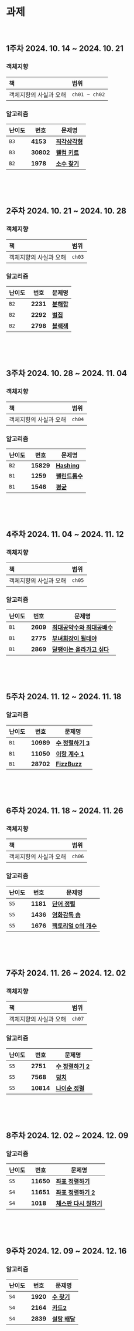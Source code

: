# 과제
</br>

## 1주차 2024. 10. 14 ~ 2024. 10. 21
### 객체지향
| 책 | 범위 |
|:---|:---|
| 객체지향의 사실과 오해   | `ch01 ~ ch02`

### 알고리즘
| 난이도 | 번호 | 문제명 |
|---|---|---|
| `B3`   | **4153** | [**직각삼각형**](https://www.acmicpc.net/problem/4153)
| `B3`   | **30802** | [**웰컴 키트**](https://www.acmicpc.net/problem/30802)
| `B2`   | **1978** | [**소수 찾기**](https://www.acmicpc.net/problem/1978)

<br><br><br>

## 2주차 2024. 10. 21 ~ 2024. 10. 28
### 객체지향
| 책 | 범위 |
|:---|:---|
| 객체지향의 사실과 오해   | `ch03`

### 알고리즘
| 난이도 | 번호 | 문제명 |
|---|---|---|
| `B2`   | **2231** | [**분해합**](https://www.acmicpc.net/problem/2231)
| `B2`   | **2292** | [**벌집**](https://www.acmicpc.net/problem/2292)
| `B2`   | **2798** | [**블랙잭**](https://www.acmicpc.net/problem/2292)

<br><br><br>

## 3주차 2024. 10. 28 ~ 2024. 11. 04
### 객체지향
| 책 | 범위 |
|:---|:---|
| 객체지향의 사실과 오해   | `ch04`

### 알고리즘
| 난이도 | 번호 | 문제명 |
|---|---|---|
| `B2`   | **15829** | [**Hashing**](https://www.acmicpc.net/problem/15829)
| `B1`   | **1259** | [**팰린드롬수**](https://www.acmicpc.net/problem/1259)
| `B1`   | **1546** | [**평균**](https://www.acmicpc.net/problem/1546)

<br><br><br>

## 4주차 2024. 11. 04 ~ 2024. 11. 12
### 객체지향
| 책 | 범위 |
|:---|:---|
| 객체지향의 사실과 오해   | `ch05`

### 알고리즘
| 난이도 | 번호 | 문제명 |
|---|---|---|
| `B1`   | **2609** | [**최대공약수와 최대공배수**](https://www.acmicpc.net/problem/2609)
| `B1`   | **2775** | [**부녀회장이 될테야**](https://www.acmicpc.net/problem/2775)
| `B1`   | **2869** | [**달팽이는 올라가고 싶다**](https://www.acmicpc.net/problem/2869)

<br><br><br>

## 5주차 2024. 11. 12 ~ 2024. 11. 18

### 알고리즘
| 난이도 | 번호 | 문제명 |
|---|---|---|
| `B1`   | **10989** | [**수 정렬하기 3**](https://www.acmicpc.net/problem/10989)
| `B1`   | **11050** | [**이항 계수 1**](https://www.acmicpc.net/problem/11050)
| `B1`   | **28702** | [**FizzBuzz**](https://www.acmicpc.net/problem/28702)

<br><br><br>

## 6주차 2024. 11. 18 ~ 2024. 11. 26
### 객체지향
| 책 | 범위 |
|:---|:---|
| 객체지향의 사실과 오해   | `ch06`

### 알고리즘
| 난이도 | 번호 | 문제명 |
|---|---|---|
| `S5`   | **1181** | [**단어 정렬**](https://www.acmicpc.net/problem/1181)
| `S5`   | **1436** | [**영화감독 숌**](https://www.acmicpc.net/problem/1436)
| `S5`   | **1676** | [**팩토리얼 0의 개수**](https://www.acmicpc.net/problem/1676)

<br><br><br>


## 7주차 2024. 11. 26 ~ 2024. 12. 02
### 객체지향
| 책 | 범위 |
|:---|:---|
| 객체지향의 사실과 오해   | `ch07`

### 알고리즘
| 난이도 | 번호 | 문제명 |
|---|---|---|
| `S5`   | **2751** | [**수 정렬하기 2**](https://www.acmicpc.net/problem/2751)
| `S5`   | **7568** | [**덩치**](https://www.acmicpc.net/problem/7568)
| `S5`   | **10814** | [**나이순 정렬**](https://www.acmicpc.net/problem/10814)

<br><br><br>

## 8주차 2024. 12. 02 ~ 2024. 12. 09

### 알고리즘
| 난이도 | 번호 | 문제명 |
|---|---|---|
| `S5`   | **11650** | [**좌표 정렬하기**](https://www.acmicpc.net/problem/11650)
| `S4`   | **11651** | [**좌표 정렬하기 2**](https://www.acmicpc.net/problem/11651)
| `S4`   | **1018** | [**체스판 다시 칠하기**](https://www.acmicpc.net/problem/1018)

<br><br><br>

## 9주차 2024. 12. 09 ~ 2024. 12. 16

### 알고리즘
| 난이도 | 번호 | 문제명 |
|---|---|---|
| `S4`   | **1920** | [**수 찾기**](https://www.acmicpc.net/problem/1920)
| `S4`   | **2164** | [**카드2**](https://www.acmicpc.net/problem/2164)
| `S4`   | **2839** | [**설탕 배달**](https://www.acmicpc.net/problem/2839)

<br><br><br>
